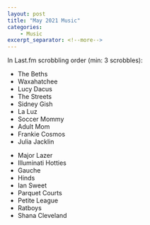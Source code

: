 ```yaml
---
layout: post
title: "May 2021 Music"
categories:
    - Music
excerpt_separator: <!--more-->
---
```

In Last.fm scrobbling order (min: 3 scrobbles):

- The Beths
- Waxahatchee
- Lucy Dacus
- The Streets
- Sidney Gish
- La Luz
- Soccer Mommy
- Adult Mom
- Frankie Cosmos
- Julia Jacklin
<!--more-->
- Major Lazer
- Illuminati Hotties
- Gauche
- Hinds
- Ian Sweet
- Parquet Courts
- Petite League
- Ratboys
- Shana Cleveland
